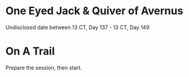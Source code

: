 # One Eyed Jack & Quiver of Avernus
Undisclosed date between 13 CT, Day 137 - 13 CT, Day 149

# On A Trail
Prepare the session, then start.